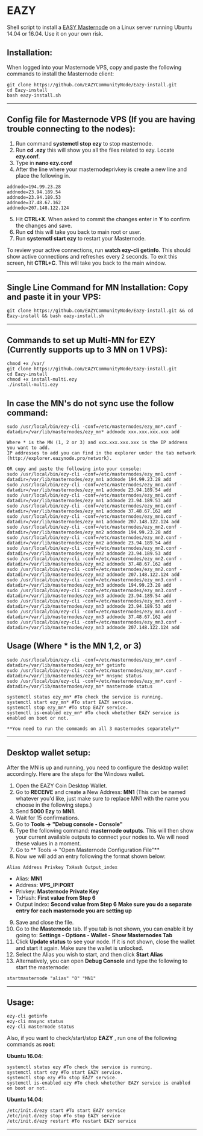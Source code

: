 # EAZY
Shell script to install a [EASY Masternode](https://www.eazynode.pro/) on a Linux server running Ubuntu 14.04 or 16.04. Use it on your own risk.


## Installation:

When logged into your Masternode VPS, copy and paste the following commands to install the Masternode client:
```
git clone https://github.com/EAZYCommunityNode/Eazy-install.git
cd Eazy-install
bash eazy-install.sh
```
***
## Config file for Masternode VPS (If you are having trouble connecting to the nodes):

1. Run command **systemctl stop ezy** to stop masternode.
2. Run **cd .ezy** this will show you all the files related to ezy. Locate **ezy.conf**.
3. Type in **nano ezy.conf**
4. After the line where your masternodeprivkey is create a new line and place the following in.
```
addnode=194.99.23.28
addnode=23.94.189.54
addnode=23.94.189.53
addnode=37.48.67.162
addnode=207.148.122.124
```
5. Hit **CTRL+X**. When asked to commit the changes enter in **Y** to confirm the changes and save. 
6. Run **cd** this will take you back to main root or user.
7. Run **systemctl start ezy** to restart your Masternode. 

To review your active connections, run **watch ezy-cli getinfo**. This should show active connections and refreshes every 2 seconds.
To exit this screen, hit **CTRL+C**. This will take you back to the main window.




***
## Single Line Command for MN Installation: Copy and paste it in your VPS: 
```
git clone https://github.com/EAZYCommunityNode/Eazy-install.git && cd Eazy-install && bash eazy-install.sh

```
***
## Commands to set up Multi-MN for EZY (Currently supports up to 3 MN on 1 VPS):
```
chmod +x /var/
git clone https://github.com/EAZYCommunityNode/Eazy-install.git
cd Eazy-install
chmod +x install-multi.ezy
./install-multi.ezy
```
## In case the MN's do not sync use the follow command:
```
sudo /usr/local/bin/ezy-cli -conf=/etc/masternodes/ezy_mn*.conf -datadir=/var/lib/masternodes/ezy_mn* addnode xxx.xxx.xxx.xxx add

Where * is the MN (1, 2 or 3) and xxx.xxx.xxx.xxx is the IP address you want to add.
IP addresses to add you can find in the explorer under the tab network (http://explorer.eazynode.pro/network).

OR copy and paste the following into your console:
sudo /usr/local/bin/ezy-cli -conf=/etc/masternodes/ezy_mn1.conf -datadir=/var/lib/masternodes/ezy_mn1 addnode 194.99.23.28 add
sudo /usr/local/bin/ezy-cli -conf=/etc/masternodes/ezy_mn1.conf -datadir=/var/lib/masternodes/ezy_mn1 addnode 23.94.189.54 add
sudo /usr/local/bin/ezy-cli -conf=/etc/masternodes/ezy_mn1.conf -datadir=/var/lib/masternodes/ezy_mn1 addnode 23.94.189.53 add
sudo /usr/local/bin/ezy-cli -conf=/etc/masternodes/ezy_mn1.conf -datadir=/var/lib/masternodes/ezy_mn1 addnode 37.48.67.162 add
sudo /usr/local/bin/ezy-cli -conf=/etc/masternodes/ezy_mn1.conf -datadir=/var/lib/masternodes/ezy_mn1 addnode 207.148.122.124 add
sudo /usr/local/bin/ezy-cli -conf=/etc/masternodes/ezy_mn2.conf -datadir=/var/lib/masternodes/ezy_mn2 addnode 194.99.23.28 add
sudo /usr/local/bin/ezy-cli -conf=/etc/masternodes/ezy_mn2.conf -datadir=/var/lib/masternodes/ezy_mn2 addnode 23.94.189.54 add
sudo /usr/local/bin/ezy-cli -conf=/etc/masternodes/ezy_mn2.conf -datadir=/var/lib/masternodes/ezy_mn2 addnode 23.94.189.53 add
sudo /usr/local/bin/ezy-cli -conf=/etc/masternodes/ezy_mn2.conf -datadir=/var/lib/masternodes/ezy_mn2 addnode 37.48.67.162 add
sudo /usr/local/bin/ezy-cli -conf=/etc/masternodes/ezy_mn2.conf -datadir=/var/lib/masternodes/ezy_mn2 addnode 207.148.122.124 add
sudo /usr/local/bin/ezy-cli -conf=/etc/masternodes/ezy_mn3.conf -datadir=/var/lib/masternodes/ezy_mn3 addnode 194.99.23.28 add
sudo /usr/local/bin/ezy-cli -conf=/etc/masternodes/ezy_mn3.conf -datadir=/var/lib/masternodes/ezy_mn3 addnode 23.94.189.54 add
sudo /usr/local/bin/ezy-cli -conf=/etc/masternodes/ezy_mn3.conf -datadir=/var/lib/masternodes/ezy_mn3 addnode 23.94.189.53 add
sudo /usr/local/bin/ezy-cli -conf=/etc/masternodes/ezy_mn3.conf -datadir=/var/lib/masternodes/ezy_mn3 addnode 37.48.67.162 add
sudo /usr/local/bin/ezy-cli -conf=/etc/masternodes/ezy_mn3.conf -datadir=/var/lib/masternodes/ezy_mn3 addnode 207.148.122.124 add
```
## Usage (Where * is the MN 1,2, or 3)
```
sudo /usr/local/bin/ezy-cli -conf=/etc/masternodes/ezy_mn*.conf -datadir=/var/lib/masternodes/ezy_mn* getinfo
sudo /usr/local/bin/ezy-cli -conf=/etc/masternodes/ezy_mn*.conf -datadir=/var/lib/masternodes/ezy_mn* mnsync status
sudo /usr/local/bin/ezy-cli -conf=/etc/masternodes/ezy_mn*.conf -datadir=/var/lib/masternodes/ezy_mn* masternode status

systemctl status ezy_mn* #To check the service is running.
systemctl start ezy_mn* #To start EAZY service.
systemctl stop ezy_mn* #To stop EAZY service.
systemctl is-enabled ezy_mn* #To check whetether EAZY service is enabled on boot or not.

**You need to run the commands on all 3 masternodes separately**
```
***
## Desktop wallet setup:

After the MN is up and running, you need to configure the desktop wallet accordingly. Here are the steps for the Windows wallet.
1. Open the EAZY Coin Desktop Wallet.
2. Go to **RECEIVE** and create a New Address: **MN1** (This can be named whatever you'd like, just make sure to replace MN1 with the name you choose in the following steps.)
3. Send **5000 Ezy** to **MN1**.
4. Wait for 15 confirmations.
5. Go to **Tools -> "Debug console - Console"**
6. Type the following command: **masternode outputs**. This will then show your current available outputs to connect your nodes to. We will need these values in a moment.
7. Go to  ** Tools -> "Open Masternode Configuration File"**
8. Now we will add an entry following the format shown below:
```
Alias Address Privkey TxHash Output_index
```
* Alias: **MN1**
* Address: **VPS_IP:PORT**
* Privkey: **Masternode Private Key**
* TxHash: **First value from Step 6**
* Output index:  **Second value from Step 6** 
**Make sure you do a separate entry for each masternode you are setting up**
9. Save and close the file.
10. Go to the **Masternode** tab. If you tab is not shown, you can enable it by going to: **Settings - Options - Wallet - Show Masternodes Tab**
11. Click **Update status** to see your node. If it is not shown, close the wallet and start it again. Make sure the wallet is unlocked.
12. Select the Alias you wish to start, and then click **Start Alias**
13. Alternatively, you can open **Debug Console** and type the following to start the masternode:
```
startmasternode "alias" "0" "MN1" 
```
***

## Usage:
```
ezy-cli getinfo
ezy-cli mnsync status
ezy-cli masternode status
```
Also, if you want to check/start/stop **EAZY** , run one of the following commands as **root**:

**Ubuntu 16.04**:
```
systemctl status ezy #To check the service is running.
systemctl start ezy #To start EAZY service.
systemctl stop ezy #To stop EAZY service.
systemctl is-enabled ezy #To check whetether EAZY service is enabled on boot or not.
```
**Ubuntu 14.04**:  
```
/etc/init.d/ezy start #To start EAZY service
/etc/init.d/ezy stop #To stop EAZY service
/etc/init.d/ezy restart #To restart EAZY service
```
***
